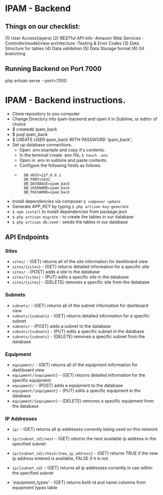 # IPAM - Backend

## Things on our checklist:

(1) User Access(layers)
(2) RESTful API info
	-Amason Web Services
	-Controller/model/view architecture
	-Testing & Error Codes
(3) Data Structure for tables
(4) Data validation
(5) Data Storage format
(6) Git branching


## Running Backend on Port 7000
php artisan serve --port=7000

# IPAM - Backend instructions.

- Clone repository to you computer
- Change Directory into ipam-backend and open it in Sublime, or editor of choice
- $ createdb ipam_back 
- $ psql ipam_back
- $ CREATE USER ipam_back WITH PASSWORD 'ipam_back';
- Set up database connections. 
	- Open .env.example and copy it's contents.
	- In the terminal create .env file, `$ touch .env`
	- Open in .env in sublime and paste contents.  
	- Configure the following fields as follows:
	- ```DB_CONNECTION=pgsql
		DB_HOST=127.0.0.1
		DB_PORT=5432
		DB_DATABASE=ipam_back
		DB_USERNAME=ipam_back
		DB_PASSWORD=ipam_back
- Install dependencies via composer `$ composer update`
- Generate APP_KEY by typing `$ php artisan key:generate`
- `$ npm install` to install dependencies from package.json
- `$ php artisan migrate` - to create the tables in our database
- `$ php artisan db:seed` - seeds the tables in our database

## API Endpoints

### Sites

- `sites/` - (GET) returns all of the site information for dashboard view
- `sites/{sites}` - (GET) returns detailed information for a specific site
- `sites/` - (POST) adds a site to the database
- `sites/{sites}` - (PUT) edits a specific site in the database
- `sites/{sites}` - (DELETE) removes a specific site from the database

### Subnets

- `subnets/` - (GET) returns all of the subnet information for dashboard view
- `subnets/{subnets}` - (GET) returns detailed information for a specific subnet
- `subnets/` - (POST) adds a subnet to the database
- `subnets/{subnets}` - (PUT) edits a specific subnet in the database
- `subnets/{subnets}` - (DELETE) removes a specific subnet from the database

### Equipment

- `equipment/` - (GET) returns all of the equipment information for dashboard view
- `equipment/{equipment}` - (GET) returns detailed information for the specific equipment
- `equipment/` - (POST) adds a equipment to the database
- `equipment/{equipment}` - (PUT) edits a specific equipment in the database
- `equipment/{equipment}` - (DELETE) removes a specific equipment from the database

### IP Addresses

- `ip/` - (GET) returns all ip addresses currently being used on this network
- `ip/{subnet_id}/next` - (GET) returns the next available ip address in the specified subnet
- `ip/{subnet_id}/check/{new_ip_address}` - (GET) returns TRUE if the new ip address entered is available, FALSE if it is not
- `ip/{subnet_id}` - (GET) returns all ip addresses currently in use within the specified subnet

- 'equipment_types' - (GET) returns both id and name columns from equipment types table




